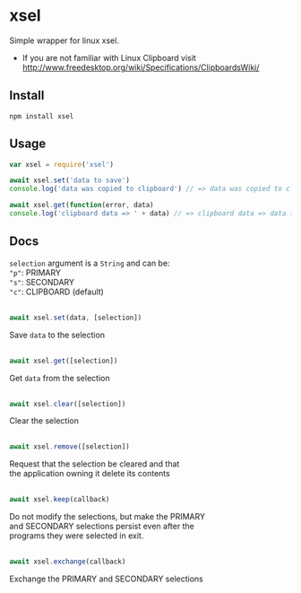 # xsel

Simple wrapper for linux xsel.

* If you are not familiar with Linux Clipboard visit http://www.freedesktop.org/wiki/Specifications/ClipboardsWiki/

## Install
`npm install xsel`

## Usage

```js
var xsel = require('xsel')

await xsel.set('data to save')
console.log('data was copied to clipboard') // => data was copied to clipboard

await xsel.get(function(error, data)
console.log('clipboard data => ' + data) // => clipboard data => data to save
```

## Docs

`selection` argument is a `String` and can be:  
`"p"`: PRIMARY  
`"s"`: SECONDARY  
`"c"`: CLIPBOARD (default)
<br><br>
```js
await xsel.set(data, [selection])
```
Save `data` to the selection
<br><br>
```js
await xsel.get([selection])
```
Get `data` from the selection
<br><br>
```js
await xsel.clear([selection])
```
Clear the selection
<br><br>
```js
await xsel.remove([selection])
```
Request that the selection be cleared and that  
the application owning it delete its contents
<br><br>
```js
await xsel.keep(callback)
```
Do not modify the selections, but make the PRIMARY  
and SECONDARY selections persist even after the  
programs they were selected in exit.
<br><br>
```js
await xsel.exchange(callback)
```
Exchange the PRIMARY and SECONDARY selections
